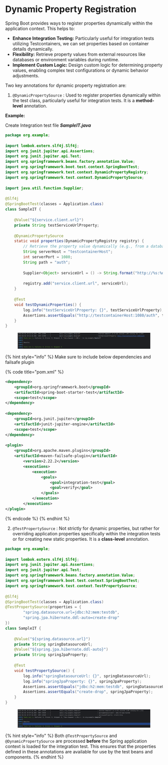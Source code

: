 # Dynamic Property Registration

Spring Boot provides ways to register properties dynamically within the application context. This helps to:

* **Enhance Integration Testing:** Particularly useful for integration tests utilizing Testcontainers, we can set properties based on container details dynamically.
* **Flexibility:** Retrieve property values from external resources like databases or environment variables during runtime.
* **Implement Custom Logic:** Design custom logic for determining property values, enabling complex test configurations or dynamic behavior adjustments.

Two key annotations for dynamic property registration are:

1. `@DynamicPropertySource` : Used to register properties dynamically within the test class, particularly useful for integration tests. It is a **method-level** annotation.

**Example:**

Create Integration test file _**SampleIT.java**_

```java
package org.example;

import lombok.extern.slf4j.Slf4j;
import org.junit.jupiter.api.Assertions;
import org.junit.jupiter.api.Test;
import org.springframework.beans.factory.annotation.Value;
import org.springframework.boot.test.context.SpringBootTest;
import org.springframework.test.context.DynamicPropertyRegistry;
import org.springframework.test.context.DynamicPropertySource;

import java.util.function.Supplier;

@Slf4j
@SpringBootTest(classes = Application.class)
class SampleIT {

    @Value("${service.client.url}")
    private String testServiceUrlProperty;

    @DynamicPropertySource
    static void properties(DynamicPropertyRegistry registry) {
        // Retrieve the property value dynamically (e.g., from a database or testcontainer)
        String serverHost = "testcontainerHost";
        int serverPort = 1080;
        String path = "auth";

        Supplier<Object> serviceUrl = () -> String.format("http://%s:%d/%s", serverHost, serverPort, path);

        registry.add("service.client.url", serviceUrl);
    }

    @Test
    void testDynamicProperties() {
        log.info("testServiceUrlProperty: {}", testServiceUrlProperty);
        Assertions.assertEquals("http://testcontainerHost:1080/auth", testServiceUrlProperty);
    }
}
```

<figure><img src="../../.gitbook/assets/image (248).png" alt=""><figcaption></figcaption></figure>

{% hint style="info" %}
Make sure to include below dependencies and failsafe plugin

{% code title="pom.xml" %}
```xml
<dependency>
    <groupId>org.springframework.boot</groupId>
    <artifactId>spring-boot-starter-test</artifactId>
    <scope>test</scope>
</dependency>

<dependency>
    <groupId>org.junit.jupiter</groupId>
    <artifactId>junit-jupiter-engine</artifactId>
    <scope>test</scope>
</dependency>

<plugin>
    <groupId>org.apache.maven.plugins</groupId>
    <artifactId>maven-failsafe-plugin</artifactId>
        <version>2.22.2</version>
        <executions>
            <execution>
                <goals>
                    <goal>integration-test</goal>
                    <goal>verify</goal>
                </goals>
            </execution>
        </executions>
</plugin>
```
{% endcode %}
{% endhint %}

2. `@TestPropertySource` : Not strictly for dynamic properties, but rather for overriding application properties specifically within the integration tests or for creating new static properties. It is a **class-level** annotation.

```java
package org.example;

import lombok.extern.slf4j.Slf4j;
import org.junit.jupiter.api.Assertions;
import org.junit.jupiter.api.Test;
import org.springframework.beans.factory.annotation.Value;
import org.springframework.boot.test.context.SpringBootTest;
import org.springframework.test.context.TestPropertySource;

@Slf4j
@SpringBootTest(classes = Application.class)
@TestPropertySource(properties = {
        "spring.datasource.url=jdbc:h2:mem:testdb",
        "spring.jpa.hibernate.ddl-auto=create-drop"
})
class SampleIT {

    @Value("${spring.datasource.url}")
    private String springDatasourceUrl;
    @Value("${spring.jpa.hibernate.ddl-auto}")
    private String springJpaProperty;

    @Test
    void testPropertySource() {
        log.info("springDatasourceUrl: {}", springDatasourceUrl);
        log.info("springJpaProperty: {}", springJpaProperty);
        Assertions.assertEquals("jdbc:h2:mem:testdb", springDatasourceUrl);
        Assertions.assertEquals("create-drop", springJpaProperty);
    }
}
```

<figure><img src="../../.gitbook/assets/image (249).png" alt=""><figcaption></figcaption></figure>

{% hint style="info" %}
Both `@TestPropertySource` and `@DynamicPropertySource` are processed **before** the Spring application context is loaded for the integration test. This ensures that the properties defined in these annotations are available for use by the test beans and components.
{% endhint %}
